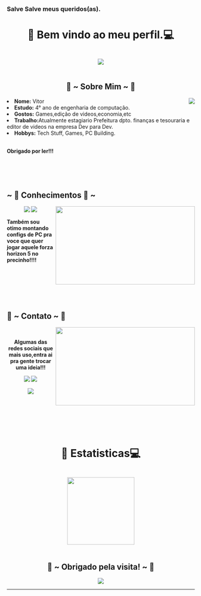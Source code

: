 ### Salve Salve meus queridos(as).
<body>
<h1 align="center">💖 Bem vindo ao meu perfil.💻</h1>
<br>
<div align="center">
<img src="https://i.imgur.com/wHe47nn.gif">
</div>
<br>
<div>
<h2 align="center"> 🦊 ~ Sobre Mim ~ 🦊 </h2>
<img src="https://i.imgur.com/kxZX1KR.gif" align="right">
</li>
</li>
<li>  
<b>Nome:</b> Vitor</li>
<li>
<b>Estudo:</b> 4° ano de engenharia de computação.
</li>
<li>
<b>Gostos:</b> Games,edição de videos,economia,etc
</li>
<li>
<b>Trabalho:</b>Atualmente estagiario Prefeitura dpto. finanças e tesouraria e editor de videos na empresa Dev para Dev.
</li>
<li>
<b>Hobbys:</b> Tech Stuff, Games, PC Building.
</li>
<br>
<p><b>     Obrigado por ler!!!<br>
<br>
<br>  
<br>  
<br>                  
</div>
<div>
<h2 align="left">            ~ 📇 Conhecimentos 📇 ~</h2>
<p>
<img src="https://i.imgur.com/5xlYUdO.gif" align="right" width="373.5px" height="208.5px">
</div>
<div>
<p align="center"><img src="https://img.shields.io/badge/adobe%20photoshop%20-%2331A8FF.svg?&style=for-the-badge&logo=adobe%20photoshop&logoColor=black"/> <img src="https://img.shields.io/badge/html5%20-%23E34F26.svg?&style=for-the-badge&logo=html5&logoColor=black"/> <br>
 
Também sou otimo montando configs de PC pra voce que quer jogar aquele forza horizon 5 no precinho!!!!
</p>
<br><br><br><br><br>
<h2>           📝 ~ Contato ~ 📝</h2>
<img src="https://i.imgur.com/MzCIZyt.gif" align="right" width="373.5px" height="208.5px">
<br>
<p align="center">Algumas das redes sociais que mais uso,entra ai pra gente trocar uma ideia!!! <br>
</p>
<p align="center"><a href="https://twitter.com/Vitaogot1" target="_blank"><img src="https://img.shields.io/badge/VITAOGOT%20-%231DA1F2.svg?&style=for-the-badge&logo=Twitter&logoColor=white"/></a> <a href="https://discord.gg/pnPaCevn" target="_blank"><img src="https://img.shields.io/badge/SERVIDOR%20-%237289DA.svg?&style=for-the-badge&logo=discord&logoColor=white"/></a></p>
<p align="center"><a href="https://twitch.tv/vitaogot" target="_blank"><img src="https://img.shields.io/badge/VITAOGOT%20-%239146FF.svg?&style=for-the-badge&logo=Twitch&logoColor=black"/></a></p>
</div>
<br><br><br><br><br>
<h1 align="center">💖 Estatisticas💻</h1>
<br>
<div align="center">
 <img  height="180em" src="https://github-readme-stats.vercel.app/api?username=vitaogot&show_icons=true&theme=midnight-purple&include_all_commits=true&count_private=true"/>
  
</div>
<br>

<div  align="center"> 
  
    
    
    
   </div>
<div>
<h2 align="center">💖 ~ Obrigado pela visita! ~ 💖</h2>
<div align="center">
<img src="https://i.imgur.com/BQoE8uk.gif">
</div>
<hr>
</div>
</div>
</body>
<div>
  

    
  
  
